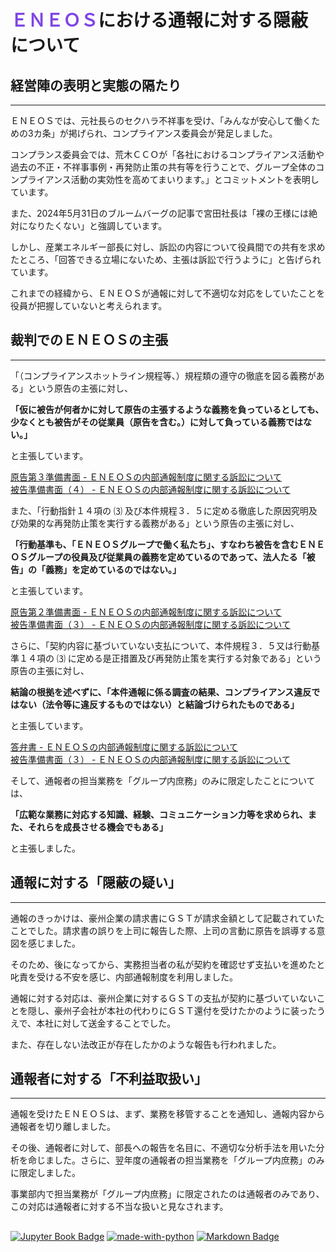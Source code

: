# <span style="color: #8045e5;"><b>ＥＮＥＯＳ</b></span>における通報に対する隠蔽について

<div class="base">

## 経営陣の表明と実態の隔たり
---

ＥＮＥＯＳでは、元社長らのセクハラ不祥事を受け、「みんなが安心して働くための3カ条」が掲げられ、コンプライアンス委員会が発足しました。

コンプランス委員会では、荒木ＣＣＯが「各社におけるコンプライアンス活動や過去の不正・不祥事事例・再発防止策の共有等を行うことで、グループ全体のコンプライアンス活動の実効性を高めてまいります。」とコミットメントを表明しています。

また、2024年5月31日のブルームバーグの記事で宮田社長は「裸の王様には絶対になりたくない」と強調しています。

しかし、産業エネルギー部長に対し、訴訟の内容について役員間での共有を求めたところ、「回答できる立場にないため、主張は訴訟で行うように」と告げられています。

これまでの経緯から、ＥＮＥＯＳが通報に対して不適切な対応をしていたことを役員が把握していないと考えられます。


## 裁判でのＥＮＥＯＳの主張
---
「（コンプライアンスホットライン規程等、）規程類の遵守の徹底を図る義務がある」という原告の主張に対し、

**「仮に被告が何者かに対して原告の主張するような義務を負っているとしても、少なくとも被告がその従業員（原告を含む。）に対して負っている義務ではない。」**

と主張しています。

[原告第３準備書面 - ＥＮＥＯＳの内部通報制度に関する訴訟について](https://minnanosaiban.github.io/hotline/2024allegation.html#dai3_111)<br>
[被告準備書面（４） - ＥＮＥＯＳの内部通報制度に関する訴訟について](https://minnanosaiban.github.io/hotline/2024allegation.html#hikoku4_211e)

また、「行動指針１４項の ⑶ 及び本件規程３．５に定める徹底した原因究明及び効果的な再発防止策を実行する義務がある」という原告の主張に対し、

**「行動基準も、「ＥＮＥＯＳグループで働く私たち」、すなわち被告を含むＥＮＥＯＳグループの役員及び従業員の義務を定めているのであって、法人たる「被告」の「義務」を定めているのではない。」**

と主張しています。

[原告第２準備書面 - ＥＮＥＯＳの内部通報制度に関する訴訟について](https://minnanosaiban.github.io/hotline/2024allegation.html#dai2_141)<br>
[被告準備書面（３） - ＥＮＥＯＳの内部通報制度に関する訴訟について](https://minnanosaiban.github.io/hotline/2024allegation.html#hikoku3_241a)

さらに、「契約内容に基づいていない支払について、本件規程３．５又は行動基準１４項の ⑶ に定める是正措置及び再発防止策を実行する対象である」という原告の主張に対し、

**結論の根拠を述べずに、「本件通報に係る調査の結果、コンプライアンス違反ではない（法令等に違反するものではない）と結論づけられたものである」**

と主張しています。

[答弁書 - ＥＮＥＯＳの内部通報制度に関する訴訟について](https://minnanosaiban.github.io/hotline/2024allegation.html#toben_35)<br>
[被告準備書面（３） - ＥＮＥＯＳの内部通報制度に関する訴訟について](https://minnanosaiban.github.io/hotline/2024allegation.html#hikoku3_223)

そして、通報者の担当業務を「グループ内庶務」のみに限定したことについては、

**「広範な業務に対応する知識、経験、コミュニケーション力等を求められ、また、それらを成長させる機会でもある」**

と主張しました。


## 通報に対する「隠蔽の疑い」
---
通報のきっかけは、豪州企業の請求書にＧＳＴが請求金額として記載されていたことでした。請求書の誤りを上司に報告した際、上司の言動に原告を誤導する意図を感じました。

そのため、後になってから、実務担当者の私が契約を確認せず支払いを進めたと叱責を受ける不安を感じ、内部通報制度を利用しました。

通報に対する対応は、豪州企業に対するＧＳＴの支払が契約に基づいていないことを隠し、豪州子会社が本社の代わりにＧＳＴ還付を受けたかのように装ったうえで、本社に対して送金することでした。

また、存在しない法改正が存在したかのような報告も行われました。

## 通報者に対する「不利益取扱い」
---
通報を受けたＥＮＥＯＳは、まず、業務を移管することを通知し、通報内容から通報者を切り離しました。

その後、通報者に対して、部長への報告を名目に、不適切な分析手法を用いた分析を命じました。さらに、翌年度の通報者の担当業務を「グループ内庶務」のみに限定しました。

事業部内で担当業務が「グループ内庶務」に限定されたのは通報者のみであり、この対応は通報者に対する不当な扱いと見なされます。

</div>

##
[![Jupyter Book Badge](https://jupyterbook.org/_images/badge.svg)](https://jupyterbook.org)
[![made-with-python](https://img.shields.io/badge/Made%20with-Python-1f425f.svg)](https://www.python.org/)
[![Markdown Badge](https://img.shields.io/badge/Markdown-000000?style=flat&logo=markdown&logoColor=white)](https://www.markdownguide.org/)